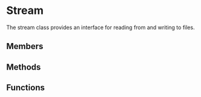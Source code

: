 # Stream #
The stream class provides an interface for reading from and writing to files.

## Members ##

## Methods ##

## Functions ##
